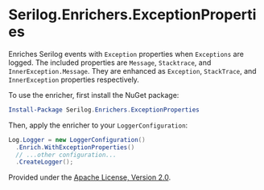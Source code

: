 # Serilog.Enrichers.ExceptionProperties

Enriches Serilog events with `Exception` properties when `Exceptions` are logged. The included properties are `Message`, `Stacktrace`, and `InnerException.Message`. They are enhanced as `Exception`, `StackTrace`, and `InnerException` properties respectively.

To use the enricher, first install the NuGet package:

```powershell
Install-Package Serilog.Enrichers.ExceptionProperties
```

Then, apply the enricher to your `LoggerConfiguration`:

```csharp
Log.Logger = new LoggerConfiguration()
  .Enrich.WithExceptionProperties()
  // ...other configuration...
  .CreateLogger();
```

Provided under the [Apache License, Version 2.0](http://apache.org/licenses/LICENSE-2.0.html).
